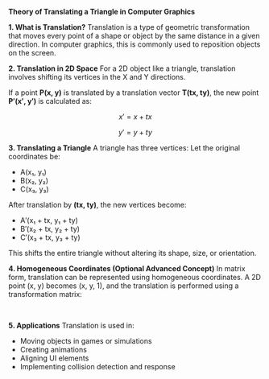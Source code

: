 

**Theory of Translating a Triangle in Computer Graphics**

**1. What is Translation?**
Translation is a type of geometric transformation that moves every point of a shape or object by the same distance in a given direction. In computer graphics, this is commonly used to reposition objects on the screen.

**2. Translation in 2D Space**
For a 2D object like a triangle, translation involves shifting its vertices in the X and Y directions.

If a point **P(x, y)** is translated by a translation vector **T(tx, ty)**, the new point **P′(x′, y′)** is calculated as:

$$
x' = x + tx  
$$

$$
y' = y + ty
$$

**3. Translating a Triangle**
A triangle has three vertices:
Let the original coordinates be:

* A(x₁, y₁)
* B(x₂, y₂)
* C(x₃, y₃)

After translation by **(tx, ty)**, the new vertices become:

* A′(x₁ + tx, y₁ + ty)
* B′(x₂ + tx, y₂ + ty)
* C′(x₃ + tx, y₃ + ty)

This shifts the entire triangle without altering its shape, size, or orientation.

**4. Homogeneous Coordinates (Optional Advanced Concept)**
In matrix form, translation can be represented using homogeneous coordinates. A 2D point (x, y) becomes (x, y, 1), and the translation is performed using a transformation matrix:

​


**5. Applications**
Translation is used in:

* Moving objects in games or simulations
* Creating animations
* Aligning UI elements
* Implementing collision detection and response

